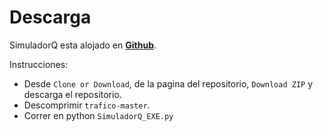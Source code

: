 # Descarga

SimuladorQ esta alojado en [**Github**](https://github.com/maxxxis182/trafico).

Instrucciones:
- Desde `Clone or Download`, de la pagina del repositorio,  `Download ZIP` y descarga el repositorio.
- Descomprimir `trafico-master`.
- Correr en python `SimuladorQ_EXE.py`






<!--stackedit_data:
eyJoaXN0b3J5IjpbMTI0ODAwMjM0NCwtODUwMzY2ODY4XX0=
-->
